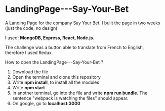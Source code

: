 # LandingPage---Say-Your-Bet

A Landing Page for the company Say Your Bet. I built the page in two weeks (just the code, no design)

I used:  **MongoDB, Express, React, Node.js**. 

The challenge was a button able to translate from French to English, therefore I used Redux.

How to open the LandingPage---Say-Your-Bet ? 
1) Download the file
2) Open the terminal and clone this repository
3) Write **npm install**, to install all the modules
4) Write **npm start**
5) In another terminal, go into the file and write **npm run bundle**. The sentence "webpack is watching the files" should appear.
6) On google, go to **localhost:3000**
